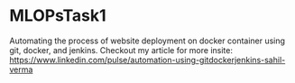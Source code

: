 # MLOPsTask1

Automating the process of website deployment on docker container using git, docker, and jenkins.
Checkout my article for more insite:
https://www.linkedin.com/pulse/automation-using-gitdockerjenkins-sahil-verma
